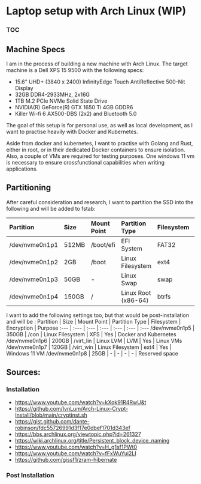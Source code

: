 # Laptop setup with Arch Linux (WIP) #

### TOC ###

## Machine Specs
I am in the process of building a new machine with Arch Linux.
The target machine is a Dell XPS 15 9500 with the following specs:
* 15.6" UHD+ (3840 x 2400) InfinityEdge Touch AntiReflective 500-Nit Display
* 32GB DDR4-2933MHz, 2x16G
* 1TB M.2 PCIe NVMe Solid State Drive
* NVIDIA(R) GeForce(R) GTX 1650 Ti 4GB GDDR6
* Killer Wi-fi 6 AX500-DBS (2x2) and Bluetooth 5.0 

The goal of this setup is for personal use, as well as local development, as I want to practise heavily with Docker and Kubernetes. 

Aside from docker and kubernetes, I want to practise with Golang and Rust, either in root, or in their dedicated Docker containers to ensure isolation.
Also, a couple of VMs are required for testing purposes. One windows 11 vm is necessary to ensure crossfunctional capabilities when writing applications.

## Partitioning
After careful consideration and research, I want to partition the SSD into the following and will be added to fstab:

Partition       | Size   | Mount Point  | Partition Type       | Filesystem  | Encryption  | Purpose
:---            | :---   | :---         | :---                 | :---        | :---        | :---
/dev/nvme0n1p1  | 512MB  | /boot/efi    | EFI System           | FAT32       | No          | EFI Partition for UEFI Boot
/dev/nvme0n1p2  | 2GB    | /boot        | Linux Filesystem     | ext4        | No          | Bootloader files
/dev/nvme0n1p3  | 50GB   | -            | Linux Swap           | swap        | Yes         | Hibernation and zram overflow
/dev/nvme0n1p4  | 150GB  | /            | Linux Root (x86-64)  | btrfs       | Yes         | Root with Wayland/Hyprland

I want to add the following settings too, but that would be post-installation and will be :
Partition       | Size   | Mount Point  | Partition Type       | Filesystem  | Encryption  | Purpose
:---            | :---   | :---         | :---                 | :---        | :---        | :---
/dev/nvme0n1p5  | 350GB  | /con         | Linux Filesystem     | XFS         | Yes         | Docker and Kubernetes
/dev/nvme0n1p6  | 200GB  | /virt_lin    | Linux LVM            | LVM         | Yes         | Linux VMs
/dev/nvme0n1p7  | 120GB  | /virt_win    | Linux Filesystem     | ext4        | Yes         | Windows 11 VM
/dev/nvme0n1p8  | 25GB   | -            | -                    | -           | -           | Reserved space


## Sources: 

### Installation
* https://www.youtube.com/watch?v=kXqk91R4RwU&t
* https://github.com/IvnLum/Arch-Linux-Crypt-Install/blob/main/cryptinst.sh
* https://gist.github.com/dante-robinson/fdc55726991d3f17e0dbef1701d343ef
* https://bbs.archlinux.org/viewtopic.php?id=261327
* https://wiki.archlinux.org/title/Persistent_block_device_naming
* https://www.youtube.com/watch?v=H_g1sf1PWt0
* https://www.youtube.com/watch?v=fFxWuYui2LI
* https://github.com/gissf1/zram-hibernate

### Post Installation
